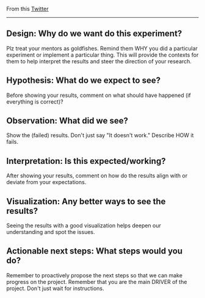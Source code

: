 From this [Twitter](https://twitter.com/jbhuang0604/status/1453378296608137229)

---

## Design: Why do we want do this experiment?

Plz treat your mentors as goldfishes.
Remind them WHY you did a particular experiment or implement a particular thing.
This will provide the contexts for them to help interpret the results and steer the direction of your research.

## Hypothesis: What do we expect to see?

Before showing your results, comment on what should have happened (if everything is correct)?

## Observation: What did we see?

Show the (failed) results. Don't just say "It doesn't work."
Describe HOW it fails.

## Interpretation: Is this expected/working?

After showing your results, comment on how do the results align with or deviate from your expectations.

## Visualization: Any better ways to see the results?

Seeing the results with a good visualization helps deepen our understanding and spot the issues.

## Actionable next steps: What steps would you do?

Remember to proactively propose the next steps so that we can make progress on the project.
Remember that you are the main DRIVER of the project.
Don't just wait for instructions.
